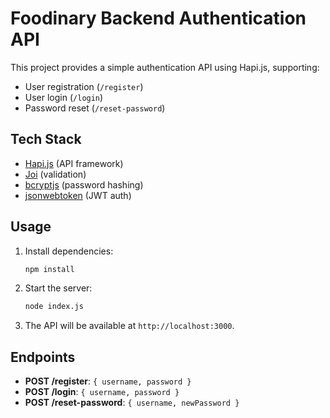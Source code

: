 # Foodinary Backend Authentication API

This project provides a simple authentication API using Hapi.js, supporting:

- User registration (`/register`)
- User login (`/login`)
- Password reset (`/reset-password`)

## Tech Stack

- [Hapi.js](https://hapi.dev/) (API framework)
- [Joi](https://joi.dev/) (validation)
- [bcryptjs](https://www.npmjs.com/package/bcryptjs) (password hashing)
- [jsonwebtoken](https://www.npmjs.com/package/jsonwebtoken) (JWT auth)

## Usage

1. Install dependencies:
   ```bash
   npm install
   ```
2. Start the server:
   ```bash
   node index.js
   ```
3. The API will be available at `http://localhost:3000`.

## Endpoints

- **POST /register**: `{ username, password }`
- **POST /login**: `{ username, password }`
- **POST /reset-password**: `{ username, newPassword }`
